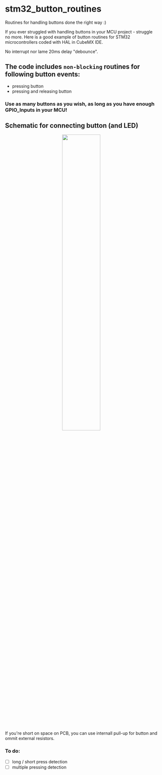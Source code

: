 # stm32_button_routines
Routines for handling buttons done the right way :)

If you ever struggled with handling buttons in your MCU project - struggle no more. Here is a good example of button routines for STM32 microcontrollers coded with HAL in CubeMX IDE.

No interrupt nor lame 20ms delay "debounce". 

## The code includes `non-blocking` routines for following button events:
* pressing button
* pressing and releasing button

### Use as many buttons as you wish, as long as you have enough GPIO_Inputs in your MCU!
## Schematic for connecting button (and LED)
<p align="center"><img src="https://user-images.githubusercontent.com/121867860/227934679-b166bb86-f8ef-4715-ab95-7365bdc09d71.PNG" width=50% height=50%></p>

If you're short on space on PCB, you can use internall pull-up for button and ommit external resistors.

### To do:
- [ ] long / short press detection
- [ ] multiple pressing detection
